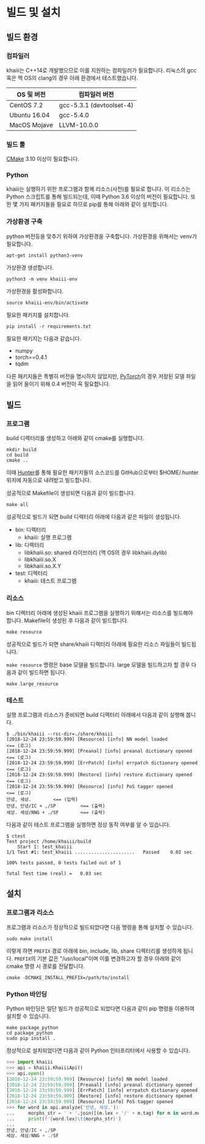 빌드 및 설치
====

빌드 환경
----
### 컴파일러
khaiii는 C++14로 개발했으므로 이를 지원하는 컴파일러가 필요합니다. 리눅스의 gcc 혹은 맥 OS의 clang의 경우 아래 환경에서 테스트했습니다.

OS 및 버전 | 컴파일러 버전
---------|-----------
CentOS 7.2 | gcc-5.3.1 (devtoolset-4)
Ubuntu 16.04 | gcc-5.4.0
MacOS Mojave | LLVM-10.0.0

### 빌드 툴
[CMake](https://cmake.org/) 3.10 이상이 필요합니다.

### Python
khaiii는 실행하기 위한 프로그램과 함께 리소스(사전)를 필요로 합니다. 이 리소스는 Python 스크립트를 통해 빌드되는데, 이때 Python 3.6 이상의 버전이 필요합니다. 또한 몇 가지 패키지들을 필요로 하므로 pip를 통해 아래와 같이 설치합니다.


### 가상환경 구축
python 버전등을 맞추기 위하여 가상환경을 구축합니다.
가상환경을 위해서는 venv가 필요합니다.
```
apt-get install python3-venv
```

가상환경 생성합니다.
```
python3 -m venv khaiii-env
```

가상환경을 활성화합니다.
```
source khaiii-env/bin/activate
```

필요한 패키지를 설치합니다.
```
pip install -r requirements.txt
```

필요한 패키지는 다음과 같습니다.
* numpy
* torch==0.4.1
* tqdm

다른 패키지들은 특별히 버전을 명시하지 않았지만, [PyTorch](https://pytorch.org/)의 경우 저장된 모델 파일을 읽어 들이기 위해 0.4 버전이 꼭 필요합니다.


빌드
----
### 프로그램
build 디렉터리를 생성하고 아래와 같이 cmake를 실행합니다.

```
mkdir build
cd build
cmake ..
```

이때 [Hunter](https://github.com/ruslo/hunter)를 통해 필요한 패키지들의 소스코드를 GitHub으로부터 $HOME/.hunter 위치에 자동으로 내려받고 빌드합니다.

성공적으로 Makefile이 생성되면 다음과 같이 빌드합니다.

```
make all
```

성공적으로 빌드가 되면 build 디렉터리 아래에 다음과 같은 파일이 생성됩니다.

* bin: 디렉터리
  - khaiii: 실행 프로그램
* lib: 디렉터리
  - libkhaiii.so: shared 라이브러리 (맥 OS의 경우 libkhaiii.dylib)
  - libkhaiii.so.X
  - libkhaiii.so.X.Y
* test: 디렉터리
  - khaiii: 테스트 프로그램

### 리소스
bin 디렉터리 아래에 생성된 khaiii 프로그램을 실행하기 위해서는 리소스를 빌드해야 합니다. Makefile이 생성된 후 다음과 같이 빌드합니다.

```
make resource
```

성공적으로 빌드가 되면 share/khaiii 디렉터리 아래에 필요한 리소스 파일들이 빌드됩니다.

`make resource` 명령은 base 모델을 빌드합니다. large 모델을 빌드하고자 할 경우 다음과 같이 빌드하면 됩니다.

```
make large_resource
```


### 테스트
실행 프로그램과 리소스가 준비되면 build 디렉터리 아래에서 다음과 같이 실행해 봅니다.

```
$ ./bin/khaiii --rsc-dir=./share/khaiii
[2018-12-24 23:59:59.999] [Resource] [info] NN model loaded                   <== (로그)
[2018-12-24 23:59:59.999] [Preanal] [info] preanal dictionary opened          <== (로그)
[2018-12-24 23:59:59.999] [ErrPatch] [info] errpatch dictionary opened        <== (로그)
[2018-12-24 23:59:59.999] [Restore] [info] restore dictionary opened          <== (로그)
[2018-12-24 23:59:59.999] [Resource] [info] PoS tagger opened                 <== (로그)
안녕, 세상.        <== (입력)
안녕,	안녕/IC + ,/SP         <== (출력)
세상.	세상/NNG + ./SF        <== (출력)

```

다음과 같이 테스트 프로그램을 실행하면 정상 동작 여부를 알 수 있습니다.

```
$ ctest
Test project /home/khaiii/build
    Start 1: test_khaiii
1/1 Test #1: test_khaiii ......................   Passed    0.02 sec

100% tests passed, 0 tests failed out of 1

Total Test time (real) =   0.03 sec
```


설치
----
### 프로그램과 리소스
프로그램과 리소스가 정상적으로 빌드되었다면 다음 명령을 통해 설치할 수 있습니다.

```
sudo make install
```

이렇게 하면 `PREFIX` 경로 아래에 bin, include, lib, share 디렉터리를 생성하게 됩니다. `PREFIX`의 기본 값은 "/usr/local"이며 이를 변경하고자 할 경우 아래와 같이 cmake 명령 시 경로를 전달합니다.

```
cmake -DCMAKE_INSTALL_PREFIX=/path/to/install
```

### Python 바인딩
Python 바인딩은 일단 빌드가 성공적으로 되었다면 다음과 같이 pip 명령을 이용하여 설치할 수 있습니다.

```
make package_python
cd package_python
sudo pip install .
```

정상적으로 설치되었다면 다음과 같이 Python 인터프리터에서 사용할 수 있습니다.

```python
>>> import khaiii
>>> api = khaiii.KhaiiiApi()
>>> api.open()
[2018-12-24 23:59:59.999] [Resource] [info] NN model loaded
[2018-12-24 23:59:59.999] [Preanal] [info] preanal dictionary opened
[2018-12-24 23:59:59.999] [ErrPatch] [info] errpatch dictionary opened
[2018-12-24 23:59:59.999] [Restore] [info] restore dictionary opened
[2018-12-24 23:59:59.999] [Resource] [info] PoS tagger opened
>>> for word in api.analyze('안녕, 세상.'):
...     morphs_str = ' + '.join([(m.lex + '/' + m.tag) for m in word.morphs])
...     print(f'{word.lex}\t{morphs_str}')
...
안녕,	안녕/IC + ,/SP
세상.	세상/NNG + ./SF
```
